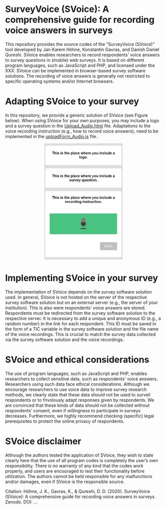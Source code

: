 # SurveyVoice (SVoice): A comprehensive guide for recording voice answers in surveys

This repository provides the source codes of the “SurveyVoice (SVoice)” tool developed by Jan Karem Höhne, Konstantin Gavras, and Danish Daniel Qureshi. SVoice enables researchers to record respondents’ voice answers to survey questions in (mobile) web surveys. It is based on different program languages, such as JavaScript and PHP, and licensed under the XXX. SVoice can be implemented in browser-based survey software solutions. The recording of voice answers is generally not restricted to specific operating systems and/or Internet browsers.

# Adapting SVoice to your survey

In this repository, we provide a generic solution of SVoice (see Figure below). When using SVoice for your own purposes, you may include a logo and a survey question in the [Upload_Audio.html](/Upload_Audio.html) file. Adaptations to the voice recording instruction (e.g., how to record voice answers), need to be implemented in the [uploadForm_Audio.js](/uploadForm_Audio.js) file.

<p align="center">
  <img src="/img/screenshot.jpg" width="50%" height="50%" />
</p>

# Implementing SVoice in your survey

The implementation of SVoice depends on the survey software solution used. In general, SVoice is not hosted on the server of the respective survey software solution but on an external server (e.g., the server of your institution). This is also were respondents’ voice answers are stored. Respondents must be redirected from the survey software solution to the respective server. It is necessary to add a unique and anonymous ID (e.g., a random number) in the link for each respondent. This ID must be saved in the form of a TIC variable in the survey software solution and the file name of the voice recordings. This is crucial to match the survey data collected via the survey software solution and the voice recordings.

# SVoice and ethical considerations

The use of program languages, such as JavaScript and PHP, enables researchers to collect sensitive data, such as respondents’ voice answers. Researchers using such data face ethical considerations. Although we encourage researchers to use voice data to improve survey research methods, we clearly state that these data should not be used to surveil respondents or to frivolously adapt responses given by respondents. We are convinced that these kinds of data should not be collected without respondents’ consent, even if willingness to participate in surveys decreases. Furthermore, we highly recommend checking (specific) legal prerequisites to protect the online privacy of respondents.

# SVoice disclaimer

Although the authors tested the application of SVoice, they wish to state clearly here that the use of all program codes is completely the user’s own responsibility. There is no warranty of any kind that the codes work properly, and users are encouraged to test their functionality before utilization. The authors cannot be held responsible for any malfunctions and/or damages, even if SVoice is the responsible source.

Citation: Höhne, J. K., Gavras, K., & Qureshi, D. D. (2020). SurveyVoice (SVoice): A comprehensive guide for recording voice answers in surveys. Zenodo. DOI: …

